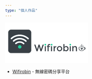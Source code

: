 ```yaml
---
type: "個人作品"
---
```

<div class="resume-promo">
    <img src="/images/wifirobin.png" class="img-rounded" width="270px" />
</div>

* <a href="https://play.google.com/store/apps/details?id=com.wifirobin">Wifirobin</a> - 無線密碼分享平台
